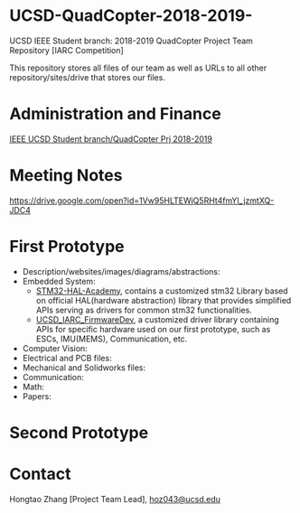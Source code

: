 # UCSD-QuadCopter-2018-2019-
UCSD IEEE Student branch: 2018-2019 QuadCopter Project Team Repository  [IARC Competition]

This repository stores all files of our team as well as URLs to all other repository/sites/drive that stores our files.

# Administration and Finance

[IEEE UCSD Student branch/QuadCopter Prj 2018-2019](https://drive.google.com/drive/u/1/folders/0AGL5ImeNzr94Uk9PVA)

# Meeting Notes

https://drive.google.com/open?id=1Vw95HLTEWjQ5RHt4fmYl_jzmtXQ-JDC4

# First Prototype 

* Description/websites/images/diagrams/abstractions:
* Embedded System: 
  * [STM32-HAL-Academy](https://github.com/TsunamiTTT/STM32-HAL-Academy), contains a customized stm32 Library based on official HAL(hardware abstraction) library that provides simplified APIs serving as drivers for common stm32 functionalities.
  * [UCSD_IARC_FirmwareDev](https://github.com/Ayilay/UCSD_IARC_FirmwareDev), a customized driver library containing APIs for specific hardware used on our first prototype, such as ESCs, IMU(MEMS), Communication, etc.
* Computer Vision:
* Electrical and PCB files:
* Mechanical and Solidworks files:
* Communication:
* Math:
* Papers:



# Second Prototype





# Contact

Hongtao Zhang [Project Team Lead], <hoz043@ucsd.edu>

